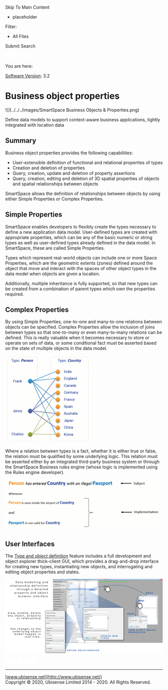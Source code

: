 

Skip To Main Content

[](../../../Home.htm)

  * placeholder

Filter:

  * All Files

Submit Search

![Navigate previous](../../../images/transparent.gif) ![Navigate
next](../../../images/transparent.gif) ![Expand
all](../../../images/transparent.gif) ![](../../../images/transparent.gif)
![Print](../../../images/transparent.gif)

You are here:

[Software Version](../../FrontMatters\(Online\)/features-and-versions.htm):
3.2

# Business object properties

![](../../../images/SmartSpace Business Objects & Properties.png)

Define data models to support context-aware business applications, tightly
integrated with location data

## Summary

Business object properties provides the following capabilities:

  * User-extensible definition of functional and relational properties of types
  * Creation and deletion of properties
  * Query, creation, update and deletion of property assertions
  * Query, creation, editing and deletion of 3D spatial properties of objects and spatial relationships between objects

SmartSpace allows the definition of relationships between objects by using
either Simple Properties or Complex Properties.

## Simple Properties

SmartSpace enables developers to flexibly create the types necessary to define
a new application data model. User-defined types are created with appropriate
properties, which can be any of the basic numeric or string types as well as
user-defined types already defined in the data model. In SmartSpace, these are
called Simple Properties.

Types which represent real-world objects can include one or more Space
Properties, which are the geometric extents (zones) defined around the object
that move and interact with the spaces of other object types in the data model
when objects are given a location.

Additionally, multiple inheritance is fully supported, so that new types can
be created from a combination of parent types which own the properties
required.

## Complex Properties

By using Simple Properties, one-to-one and many-to-one relations between
objects can be specified. Complex Properties allow the inclusion of joins
between types so that one-to-many or even many-to-many relations can be
defined. This is really valuable when it becomes necessary to store or operate
on sets of data, or some conditional fact must be asserted based on the state
of multiple objects in the data model.

![](../../../images/ApplicationTypesProperties_one-to-many-relation.png)

Where a relation between types is a fact, whether it is either true or false,
the relation must be qualified by some underlying logic. This relation must be
asserted either by an integrated third-party business system or through the
SmartSpace Business rules engine (whose logic is implemented using the Rules
engine developer).

![](../../../images/RelationAndLogic.png)

## User Interfaces

The [Type and object definition](../Core/type-and-object-definition.htm)
feature includes a full development and object explorer thick-client GUI,
which provides a drag-and-drop interface for creating new types, instantiating
new objects, and interrogating and editing object properties and states.

![](../../../images/BusinessObjectProperties_v2.png)

![Navigate previous](../../../images/transparent.gif) ![Navigate
next](../../../images/transparent.gif) ![Expand
all](../../../images/transparent.gif) ![](../../../images/transparent.gif)
![Print](../../../images/transparent.gif)

* * *

[www.ubisense.net](http://www.ubisense.net/)  
Copyright © 2020, Ubisense Limited 2014 - 2020. All Rights Reserved.

